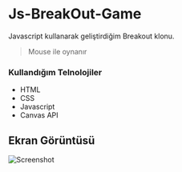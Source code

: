 # Js-BreakOut-Game
Javascript kullanarak geliştirdiğim Breakout klonu.<br>
>Mouse ile oynanır

### Kullandığım Telnolojiler
* HTML
* CSS
* Javascript
* Canvas API

## Ekran Görüntüsü
![Screenshot](breakout_screenshot.png)
